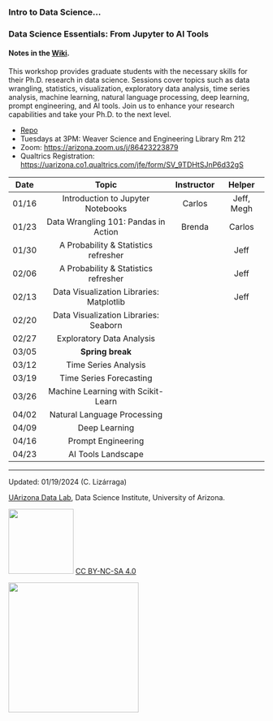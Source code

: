 
### Intro to Data Science...

### Data Science Essentials: From Jupyter to AI Tools

#### Notes in the [Wiki](https://github.com/ua-datalab/Workshops/wiki).

This workshop provides graduate students with the necessary skills for their Ph.D. research in data science. Sessions cover topics such as data wrangling, statistics, visualization, exploratory data analysis, time series analysis, machine learning, natural language processing, deep learning, prompt engineering, and AI tools. Join us to enhance your research capabilities and take your Ph.D. to the next level.

* [Repo](https://github.com/ua-datalab/Workshops)
* Tuesdays at 3PM: Weaver Science and Engineering Library Rm 212
* Zoom: https://arizona.zoom.us/j/86423223879
* Qualtrics Registration: https://uarizona.co1.qualtrics.com/jfe/form/SV_9TDHtSJnP6d32gS
 
| Date |  Topic | Instructor | Helper |
| :--: | :--: | :--: | :--: |
|   01/16  |  Introduction to Jupyter Notebooks | Carlos | Jeff, Megh
| 01/23 |  Data Wrangling 101: Pandas in Action | Brenda | Carlos
|  01/30   | A Probability & Statistics refresher  | | Jeff
| 02/06 | A Probability & Statistics refresher  | | Jeff
| 02/13 |  Data Visualization Libraries: Matplotlib | | Jeff
|    02/20 | Data Visualization Libraries: Seaborn | 
|   02/27  | Exploratory Data Analysis   | 
|   03/05 |   **Spring break** | 
|    03/12 |   Time Series Analysis   | 
|    03/19 |  Time Series Forecasting   | 
|    03/26 | Machine Learning with Scikit-Learn   | 
|   04/02  | Natural Language Processing   | 
|    04/09 |   Deep Learning  | 
|   04/16  |   Prompt Engineering | 
|    04/23 |   AI Tools Landscape | 

***

Updated: 01/19/2024 (C. Lizárraga)

[UArizona Data Lab](https://www.datascience.arizona.edu/education/uarizona-data-lab), Data Science Institute, University of Arizona.

<img src="https://mirrors.creativecommons.org/presskit/buttons/88x31/png/by-nc-sa.png" width="128">  [CC BY-NC-SA 4.0](https://creativecommons.org/licenses/by-nc-sa/4.0/)

[<img src="https://datascience.arizona.edu/sites/default/files/Data%20Science%20Institute_Webheader%20%281%29.svg" width="256">](https://datascience.arizona.edu)

